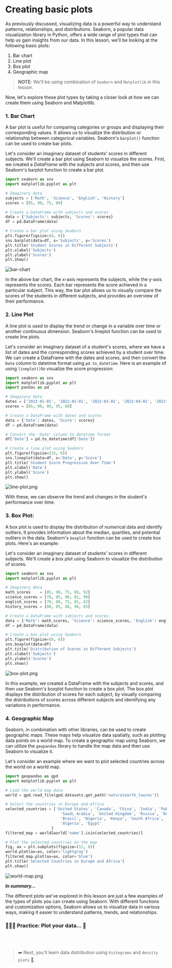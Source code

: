 # Creating basic plots
As previously discussed, visualizing data is a powerful way to understand patterns, relationships, and distributions. Seaborn, a popular data visualization library in Python, offers a wide range of plot types that can help us gain insights from our data. In this lesson, we'll be looking at the following basic plots:

<aside>

1. Bar chart
2. Line plot
3. Box plot
4. Geographic map

</aside>

> **NOTE**: We'll be using combination of `Seaborn` and `Matplotlib` in this lesson.

Now, let's explore these plot types by taking a closer look at how we can create them using Seaborn and Matplotlib. 

### 1. Bar Chart
A bar plot is useful for comparing categories or groups and displaying their corresponding values. It allows us to visualize the distribution or relationship between categorical variables. Seaborn's `barplot()` function can be used to create bar plots. 

Let's consider an imaginary dataset of students' scores in different subjects. We'll create a bar plot using Seaborn to visualize the scores. First, we created a _DataFrame_ with the subjects and scores, and then use Seaborn's barplot function to create a bar plot.

```python
import seaborn as sns
import matplotlib.pyplot as plt

# Imaginary data
subjects = ['Math', 'Science', 'English', 'History']
scores = [85, 90, 75, 80]

# Create a DataFrame with subjects and scores
data = {'Subjects': subjects, 'Scores': scores}
df = pd.DataFrame(data)

# Create a bar plot using Seaborn
plt.figure(figsize=(8, 6))
sns.barplot(data=df, x='Subjects', y='Scores')
plt.title('Student Scores in Different Subjects')
plt.xlabel('Subjects')
plt.ylabel('Scores')
plt.show()
```

![bar-chart](./data-viz/bar-chart.png)

In the above bar chart, the x-axis represents the subjects, while the y-axis represents the scores. Each bar represents the score achieved in a particular subject. This way, the bar plot allows us to visually compare the scores of the students in different subjects, and provides an overview of their performance.

### 2. Line Plot
A line plot is used to display the trend or change in a variable over time or another continuous dimension. Seaborn's lineplot function can be used to create line plots. 

Let's consider an imaginary dataset of a student's scores, where we have a list of dates and the corresponding scores achieved by a student over time. We can create a DataFrame with the dates and scores, and then convert the `Date` column to datetime format using `pd.to_datetime`. Here is an example of using `lineplot()`to visualize the score progression:

```python
import seaborn as sns
import matplotlib.pyplot as plt
import pandas as pd

# Imaginary data
dates = ['2022-01-01', '2022-02-01', '2022-03-01', '2022-04-01', '2022-05-01']
scores = [85, 90, 80, 95, 88]

# Create a DataFrame with dates and scores
data = {'Date': dates, 'Score': scores}
df = pd.DataFrame(data)

# Convert the 'Date' column to datetime format
df['Date'] = pd.to_datetime(df['Date'])

# Create a line plot using Seaborn
plt.figure(figsize=(15, 6))
sns.lineplot(data=df, x='Date', y='Score')
plt.title('Student Score Progression Over Time')
plt.xlabel('Date')
plt.ylabel('Score')
plt.show()
```

![line-plot.png](./data-viz/line_plot.png)

With these, we can observe the trend and changes in the student's performance over time.


### 3. Box Plot:
A box plot is used to display the distribution of numerical data and identify outliers. It provides information about the median, quartiles, and potential outliers in the data. Seaborn's `boxplot` function can be used to create box plots. Here's an example:

Let's consider an imaginary dataset of students' scores in different subjects. We'll create a box plot using Seaborn to visualize the distribution of scores.

```python
import seaborn as sns
import matplotlib.pyplot as plt

# Imaginary data
math_scores    = [85, 90, 75, 80, 92]
science_scores = [78, 85, 88, 82, 90]
english_scores = [70, 80, 75, 85, 82]
history_scores = [80, 85, 88, 90, 85]

# Create a DataFrame with subjects and scores
data = {'Math': math_scores, 'Science': science_scores, 'English': english_scores, 'History': history_scores}
df = pd.DataFrame(data)

# Create a box plot using Seaborn
plt.figure(figsize=(8, 6))
sns.boxplot(data=df)
plt.title('Distribution of Scores in Different Subjects')
plt.xlabel('Subjects')
plt.ylabel('Scores')
plt.show()
```

![box-plot.png](./data-viz/box-plot.png)

In this example, we created a DataFrame with the subjects and scores, and then use Seaborn's boxplot function to create a box plot. The box plot displays the distribution of scores for each subject, by visually comparing the distributions of scores across different subjects and identifying any variations in performance.

<!-- ### 5. Heatmap
A heatmap is used to represent data in a matrix format, where the values are color-coded. It is particularly useful for visualizing relationships or patterns in a dataset. Seaborn's heatmap function can be used to create heatmaps. Here's an example:

```python
import seaborn as sns

# Load the data
data = sns.load_dataset('flights')
data = data.pivot('month', 'year', 'passengers')

# Create a heatmap
sns.heatmap(data, cmap='coolwarm', annot=True, fmt='d')

# Display the plot
sns.plt.show()
``` -->

### 4. Geographic Map
Seaborn, in combination with other libraries, can be used to create geographic maps. These maps help visualize data spatially, such as plotting data points on a world map. To create a geographic map using Seaborn, we can utilize the `geopandas` library to handle the map data and then use Seaborn to visualize it. 

Let's consider an example where we want to plot selected countries across the world on a world map.

```python
import geopandas as gpd
import matplotlib.pyplot as plt

# Load the world map data
world = gpd.read_file(gpd.datasets.get_path('naturalearth_lowres'))

# Select the countries in Europe and Africa
selected_countries = ['United States', 'Canada', 'China', 'India', 'Pakistan', 
                        'Saudi Arabia', 'United Kingdom', 'Russia', 'Denmark', 
                        'Brazil', 'Nigeria', 'Kenya', 'South Africa', 'Ghana', 
                        'Algeria', 'Egypt'
                    ]
filtered_map = world[world['name'].isin(selected_countries)]

# Plot the selected countries on the map
fig, ax = plt.subplots(figsize=(12, 8))
world.plot(ax=ax, color='lightgray')
filtered_map.plot(ax=ax, color='blue')
plt.title('Selected Countries in Europe and Africa')
plt.show()
```

![world-map.png](./data-viz/geo-map.png)

<aside>

**_In summary..._**

The different plots we've explored in this lesson are just a few examples of the types of plots you can create using Seaborn. With different functions and customization options, Seaborn allows us to visualize data in various ways, making it easier to understand patterns, trends, and relationships.

</aside>

### 👩🏾‍🎨 Practice: Plot your data... 🎯


 <br><br>

> ➡️ Next, you'll learn data distribution using `histograms` and `density plots` 🎯.
